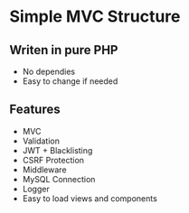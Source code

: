# Simple MVC Structure

## Writen in pure PHP
- No dependies
- Easy to change if needed

## Features
- MVC
- Validation
- JWT + Blacklisting
- CSRF Protection
- Middleware
- MySQL Connection
- Logger
- Easy to load views and components
